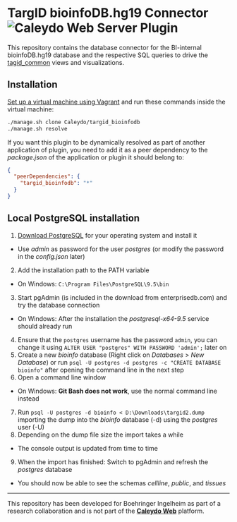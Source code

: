 TargID bioinfoDB.hg19 Connector ![Caleydo Web Server Plugin](https://img.shields.io/badge/Caleydo%20Web-Server-10ACDF.svg)
===================

This repository contains the database connector for the BI-internal bioinfoDB.hg19 database and the respective SQL queries to drive the [tagid_common](https://github.com/Caleydo/targid_common/) views and visualizations.

Installation
------------

[Set up a virtual machine using Vagrant](http://www.caleydo.org/documentation/vagrant/) and run these commands inside the virtual machine:

```bash
./manage.sh clone Caleydo/targid_bioinfodb
./manage.sh resolve
```

If you want this plugin to be dynamically resolved as part of another application of plugin, you need to add it as a peer dependency to the _package.json_ of the application or plugin it should belong to:

```json
{
  "peerDependencies": {
    "targid_bioinfodb": "*"
  }
}
```

Local PostgreSQL installation
------------

1. [Download PostgreSQL](http://www.enterprisedb.com/products-services-training/pgdownload) for your operating system and install it
  - Use _admin_ as password for the user _postgres_ (or modify the password in the _config.json_ later) 
2. Add the installation path to the PATH variable
  - On Windows: `C:\Program Files\PostgreSQL\9.5\bin`
3. Start pgAdmin (is included in the download from enterprisedb.com) and try the database connection
  - On Windows: After the installation the _postgresql-x64-9.5_ service should already run
4. Ensure that the `postgres` username has the password `admin`, you can change it using `ALTER USER "postgres" WITH PASSWORD 'admin';` later on
5. Create a new _bioinfo_ database (Right click on _Databases_ > _New Database_) or run `psql -U postgres -d postgres -c "CREATE DATABASE bioinfo"` after opening the command line in the next step
6. Open a command line window
  - On Windows: **Git Bash does not work**, use the normal command line instead
7. Run `psql -U postgres -d bioinfo < D:\Downloads\targid2.dump` importing the dump into the _bioinfo_ database (-d) using the _postgres_ user (-U)
8. Depending on the dump file size the import takes a while
  - The console output is updated from time to time
9. When the import has finished: Switch to pgAdmin and refresh the _postgres_ database
  - You should now be able to see the schemas _cellline_, _public_, and _tissues_

***

This repository has been developed for Boehringer Ingelheim as part of a research collaboration and is not part of the **[Caleydo Web](http://caleydo.org/)** platform.

